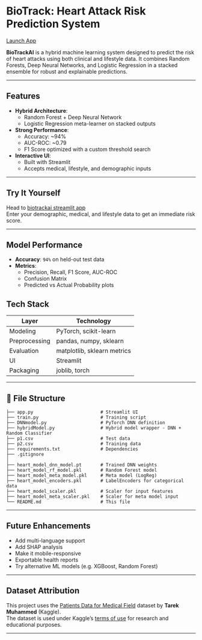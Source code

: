 # BioTrack: Heart Attack Risk Prediction System

[Launch App ](https://biotrackai-pjkruicdn7fcmfgkj4x6pe.streamlit.app/)

**BioTrackAI** is a hybrid machine learning system designed to predict the risk of heart attacks using both clinical and lifestyle data. It combines Random Forests, Deep Neural Networks, and Logistic Regression in a stacked ensemble for robust and explainable predictions.

---
## Features

- **Hybrid Architecture**:
  - Random Forest + Deep Neural Network
  - Logistic Regression meta-learner on stacked outputs
- **Strong Performance**:
  - Accuracy: ~94%
  - AUC-ROC: ~0.79
  - F1 Score optimized with a custom threshold search
- **Interactive UI**:
  - Built with Streamlit
  - Accepts medical, lifestyle, and demographic inputs
---
## Try It Yourself

Head to [biotrackai streamlit app](https://biotrack-dmlndhd86ukabaxfk2j367.streamlit.app/)  
Enter your demographic, medical, and lifestyle data to get an immediate risk score.

---

## Model Performance

- **Accuracy**: `94%` on held-out test data  
- **Metrics**:
  - Precision, Recall, F1 Score, AUC-ROC  
  - Confusion Matrix  
  - Predicted vs Actual Probability plots
 
## Tech Stack

| Layer         | Technology                  |
|---------------|-----------------------------|
| Modeling      | PyTorch, scikit-learn       |
| Preprocessing | pandas, numpy, sklearn      |
| Evaluation    | matplotlib, sklearn metrics |
| UI            | Streamlit                   |
| Packaging     | joblib, torch               |

---


## 📁 File Structure

```
├── app.py                         # Streamlit UI
├── train.py                       # Training script
├── DNNmodel.py                    # PyTorch DNN definition
├── hybridModel.py                 # Hybrid model wrapper - DNN + Random Classifier
├── p1.csv                         # Test data
├── p2.csv                         # Training data
├── requirements.txt               # Dependencies
├── .gitignore
│
├── heart_model_dnn_model.pt       # Trained DNN weights
├── heart_model_rf_model.pkl       # Random Forest model
├── heart_model_meta_model.pkl     # Meta model (LogReg)
├── heart_model_encoders.pkl       # LabelEncoders for categorical data
├── heart_model_scaler.pkl         # Scaler for input features
├── heart_model_meta_scaler.pkl    # Scaler for meta model input
└── README.md                      # This file
```

 ---

## Future Enhancements

- Add multi-language support
- Add SHAP analysis
- Make it mobile-responsive
- Exportable health reports
- Try alternative ML models (e.g. XGBoost, Random Forest)

---

 ## Dataset Attribution

This project uses the [Patients Data for Medical Field](https://www.kaggle.com/datasets/tarekmuhammed/patients-data-for-medical-field) dataset by **Tarek Muhammed** (Kaggle).  
The dataset is used under Kaggle’s [terms of use](https://www.kaggle.com/terms) for research and educational purposes.

---
